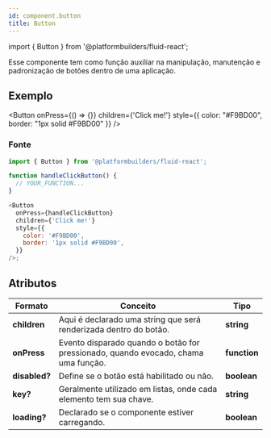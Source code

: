 ```yaml
---
id: component.button
title: Button
---
```


<!-- Component declaration begin -->

import { Button } from '@platformbuilders/fluid-react';

<!-- Component declaration end -->

<!-- Documentation begin -->

Esse componente tem como função auxiliar na manipulação, manutenção e padronização de botões dentro de uma aplicação.

## Exemplo

<Button
onPress={() => {}}
children={'Click me!'}
style={{
    color: "#F9BD00",
    border: "1px solid #F9BD00"
  }}
/>

### Fonte

```javascript
import { Button } from '@platformbuilders/fluid-react';

function handleClickButton() {
  // YOUR_FUNCTION...
}

<Button
  onPress={handleClickButton}
  children={'Click me!'}
  style={{
    color: '#F9BD00',
    border: '1px solid #F9BD00',
  }}
/>;
```

## Atributos

| Formato       | Conceito                                                                           | Tipo         |
| ------------- | ---------------------------------------------------------------------------------- | ------------ |
| **children**  | Aqui é declarado uma string que será renderizada dentro do botão.                  | **string**   |
| **onPress**   | Evento disparado quando o botão for pressionado, quando evocado, chama uma função. | **function** |
| **disabled?** | Define se o botão está habilitado ou não.                                          | **boolean**  |
| **key?**      | Geralmente utilizado em listas, onde cada elemento tem sua chave.                  | **string**   |
| **loading?**  | Declarado se o componente estiver carregando.                                      | **boolean**  |

<!--
| **transparent?** 	| Estilo da forma a ser renderizada, podendo ser: *circle, rounded* ou *square* 	| **string** 	|
| **type?** 	| Estilo da forma a ser renderizada, podendo ser: *circle, rounded* ou *square* 	| **string** 	|
-->

<!-- Documentation end -->
